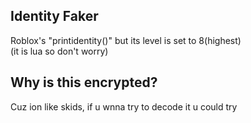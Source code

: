 ## Identity Faker
Roblox's "printidentity()" but its level is set to 8(highest)\
(it is lua so don't worry)
## Why is this encrypted?
Cuz ion like skids, if u wnna try to decode it u could try
